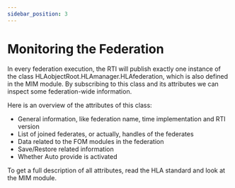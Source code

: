 ```yaml
---
sidebar_position: 3
---
```


# Monitoring the Federation

In every federation execution, the RTI will publish exactly one instance of the class HLAobjectRoot.HLAmanager.HLAfederation, which is also defined in the MIM module. By subscribing to this class and its attributes we can inspect some federation-wide information.

Here is an overview of the attributes of this class:

- General information, like federation name, time implementation and RTI version
- List of joined federates, or actually, handles of the federates
- Data related to the FOM modules in the federation
- Save/Restore related information
- Whether Auto provide is activated

To get a full description of all attributes, read the HLA standard and look at the MIM module. 
